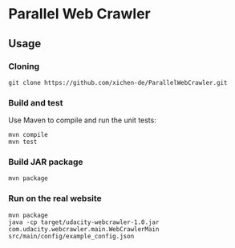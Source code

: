 # Parallel Web Crawler

## Usage    
### Cloning

```
git clone https://github.com/xichen-de/ParallelWebCrawler.git
```

### Build and test

Use Maven to compile and run the unit tests:

```
mvn compile
mvn test
```

### Build JAR package

```
mvn package
```

### Run on the real website

```
mvn package
java -cp target/udacity-webcrawler-1.0.jar com.udacity.webcrawler.main.WebCrawlerMain src/main/config/example_config.json
```
